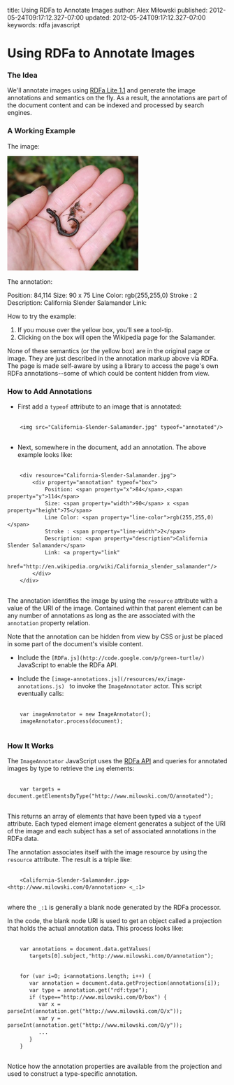 title: Using RDFa to Annotate Images
author: Alex Miłowski
published: 2012-05-24T09:17:12.327-07:00
updated: 2012-05-24T09:17:12.327-07:00
keywords: rdfa
          javascript

# Using RDFa to Annotate Images

### The Idea

We'll annotate images using [RDFa Lite 1.1](http://www.w3.org/TR/rdfa-lite/) and generate the image annotations and semantics on the fly.  As a result, the annotations are part of the document content and can be indexed and processed by search engines. 



### A Working Example

The image:

<img src="California-Slender-Salamander.jpg" typeof="annotated"/>

The annotation:

<div class="annotation" resource="California-Slender-Salamander.jpg">
                    <div property="annotation" typeof="box"> Position: <span property="x">84</span>,<span property="y">114</span> Size: <span property="width">90</span> x <span property="height">75</span> Line Color: <span property="line-color">rgb(255,255,0)</span> Stroke : <span property="line-width">2</span> Description: <span property="description">California Slender Salamander</span> Link: <a href="http://en.wikipedia.org/wiki/California_slender_salamander" property="link"></a>
                    </div>
                </div>

How to try the example:

  1. If you mouse over the yellow box, you'll see a tool-tip.
  1. Clicking on the box will open the Wikipedia page for the Salamander.
  
None of these semantics (or the yellow box) are in the original page or image. They are just described in the annotation markup above via RDFa. The page is made self-aware by using a library to access the page's own RDFa annotations--some of which could be content hidden from view. 



### How to Add Annotations

  * First add a `typeof` attribute to an image that is annotated: 

```

    <img src="California-Slender-Salamander.jpg" typeof="annotated"/>
                
```

  * Next, somewhere in the document, add an annotation. The above example looks like: 

```

    <div resource="California-Slender-Salamander.jpg">
        <div property="annotation" typeof="box">
            Position: <span property="x">84</span>,<span property="y">114</span>
            Size: <span property="width">90</span> x <span property="height">75</span>
            Line Color: <span property="line-color">rgb(255,255,0)</span> 
            Stroke : <span property="line-width">2</span>
            Description: <span property="description">California Slender Salamander</span>
            Link: <a property="link" 
                     href="http://en.wikipedia.org/wiki/California_slender_salamander"/>
        </div>
    </div>
                
```
The annotation identifies the image by using the `resource`  attribute with a value of the URI of the image.  Contained within that parent element can be any number of annotations as long as the are associated with the `annotation` property relation. 

Note that the annotation can be hidden from view by CSS or just be placed in some part of the document's visible content. 


  * Include the `[RDFa.js](http://code.google.com/p/green-turtle/) ` JavaScript to enable the RDFa API. 


  * Include the `[image-annotations.js](/resources/ex/image-annotations.js) ` to invoke the  `ImageAnnotator` actor.  This script eventually calls: 

```

    var imageAnnotator = new ImageAnnotator();
    imageAnnotator.process(document);
                
```

  


### How It Works

The `ImageAnnotator` JavaScript uses the [RDFa API](http://www.w3.org/TR/rdfa-api/) and queries for annotated images by type to retrieve the `img` elements: 

```

    var targets = document.getElementsByType("http://www.milowski.com/O/annotated");
                
```
This returns an array of elements that have been typed via a `typeof`  attribute. Each typed element image element generates a subject of the URI of the image and each subject has a set of associated annotations in the RDFa data. 

The annotation associates itself with the image resource by using the  `resource` attribute. The result is a triple like: 

```

    <California-Slender-Salamander.jpg> <http://www.milowski.com/O/annotation> <_:1>
                
```
where the `_:1` is generally a blank node generated by the RDFa processor. 

In the code, the blank node URI is used to get an object called a projection that holds the actual annotation data. This process looks like: 

```

    var annotations = document.data.getValues(
       targets[0].subject,"http://www.milowski.com/O/annotation");
```
```

    for (var i=0; i<annotations.length; i++) {
       var annotation = document.data.getProjection(annotations[i]);
       var type = annotation.get("rdf:type");
       if (type=="http://www.milowski.com/O/box") {
          var x = parseInt(annotation.get("http://www.milowski.com/O/x"));
          var y = parseInt(annotation.get("http://www.milowski.com/O/y"));
          ...
       }
    }
                
```
Notice how the annotation properties are available from the projection and used to construct a type-specific annotation. 





